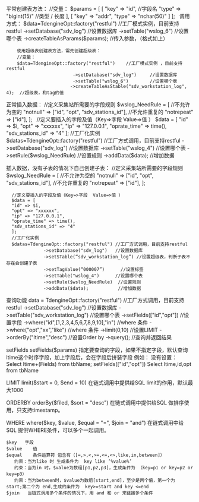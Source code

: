 
平常创建表方法：
        //变量：
        $params = [
                    [
                      "key" => "id",    //字段名
                    "type" => "bigint(15)"   //类型 / 长度
                     ],
                     [
                    "key" => "addr",
                    "type" => "nchar(50)"
                     ]
                  ];
 
调用方式：
        $data=TdengineOpt::factory("restful") //工厂模式实例，目前支持restful
            ->setDatabase("sdv_log")          //设置数据库
            ->setTable("wslog_6")             //设置哪个表
            ->createTableAsParams($params);  //传入参数，（格式如上）

        使用超级表创建表方法，需先创建超级表：
        //变量：
        $data=TdengineOpt::factory("restful")    //工厂模式实例 ，目前支持restful
                             ->setDatabase("sdv_log")     //设置数据库
                             ->setTable("wslog_6")        //设置哪个表
                            ->createTableAsStable("sdv_workstation_log", 4);  //超级表，和tag的值 


 正常插入数据：
          //定义采集站所需要的字段规则
          $wslog_NeedRule  = [
                              //不允许为空的
                              "notnull" => ["id", "opt", "sdv_stations_id"],
                              //不允许重复的
                              "notrepeat" => ["id"],
                              ];
 
          //定义要插入的字段及值（Key=>字段  Value=>值 ）
          $data = [
          "id" => $i,
          "opt" => "xxxxxx",
          "ip" => "127.0.0.1",
          "oprate_time" => time(),
          "sdv_stations_id" => "4"
          ];
          //工厂化实例 
          $datas=TdengineOpt::factory("restful") //工厂方式调用，目前支持restful
          ->setDatabase("sdv_log")   //设置数据库
          ->setTable("wslog_4")      //设置哪个表
          ->setRule($wslog_NeedRule)  //设置规则
          ->addData($data);           //增加数据   
          
          
 插入数据，没有子表的情况下自己创建子表：
      //定义采集站所需要的字段规则
      $wslog_NeedRule  = [
                            //不允许为空的
                            "notnull" => ["id", "opt", "sdv_stations_id"],
                            //不允许重复的
                            "notrepeat" => ["id"],
                         ];

      //定义要插入的字段及值（Key=>字段  Value=>值 ）
      $data = [
      "id" => $i,
      "opt" => "xxxxxx",
      "ip" => "127.0.0.1",
      "oprate_time" => time(),
      "sdv_stations_id" => "4"
      ];
      //工厂化实例 
      $datas=TdengineOpt::factory("restful") //工厂方式调用，目前支持restful
                  ->setDatabase("sdv_log")   //设置数据库
                  ->setSTable(“sdv_workstation_log”) //设置超级表，判断子表不存在会创建子表 
                  ->setTagValue(“000007”)      //设置标签
                  ->setTable("wslog_4")      //设置哪个表
                  ->setRule($wslog_NeedRule)  //设置规则
                  ->addData($data);           //增加数据
                  
   
查询功能
data = TdengineOpt::factory("restful") //工厂方式调用，目前支持restful
          ->setDatabase("sdv_log") //设置数据库
          ->setTable("sdv_workstation_log")     //设置哪个表
          ->setFields(["id","opt"])   //设置字段
          ->where("id",[1,2,3,4,5,6,7,8,9,10],"in")  //where 条件
          ->where("opt","xx","like") //where 条件
          ->limit(0,10) //设置LIMIT
          ->orderBy("ltime","desc")  //设置Order by 
          ->query();    //查询并返回结果
          
setFields
    setFields($params)  指定要查询的字段，如果不指定字段，默认查询ltime这个时序字段，加上字段后，会在字段后拼装字段
    例如：
    没有设置：
    Select ltime+(Fields) from tbName;
    setFields(["id","opt"])
    Select ltime,id,opt from tbName 
    
LIMIT
   limit($start = 0, $end = 10) 在链式调用中提供给SQL limit的作用，默认最大1000 

ORDERBY
   orderBy($filed, $sort = "desc")   在链式调用中提供给SQL 做排序使用，只支持timestamp。

WHERE
    where($key, $value, $equal = "=", $join = "and")  在链式调用中给SQL 提供WHERE条件，可以多个一起调用。

    $key   字段
    $value    值 
    $equal    条件运算符 包含有（[=,>,<,>=,<=,<>,like,in,between]）
       约束：当为like 时 生成条件为  key like ‘%value%’
       约束：当为in 时，$value为数组[p1,p2,p3]，生成条件为 （key=p1 or key=p2 or key=p3）
       约束：当为between时，$value为数组[start,end]，至少是两个值，第一个为 start;第二个为 end,生成的条件为  key>=start and key <=end
    $join   当链式调用多个条件的情况下，用 and 和 or 来链接多个条件



